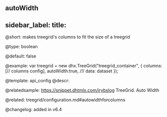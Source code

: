 autoWidth
---
sidebar_label: 
title: 
---          

@short: makes treegrid's columns to fit the size of a treegrid





@type: boolean

@default: false

@example: 
var treegrid = new dhx.TreeGrid("treegrid_container", {
    columns: [// columns config],
    autoWidth:true, /*!*/
    data: dataset
});


@template:	api_config
@descr: 

@relatedsample: https://snippet.dhtmlx.com/irybslog	TreeGrid. Auto Width

@related: treegrid/configuration.md#autowidthforcolumns

@changelog: added in v6.4

